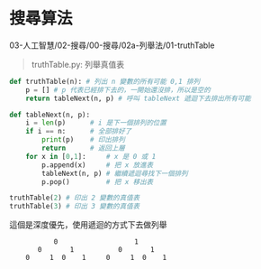 # 搜尋算法



03-人工智慧/02-搜尋/00-搜尋/02a-列舉法/01-truthTable

> truthTable.py: 列舉真值表

```python
def truthTable(n): # 列出 n 變數的所有可能 0,1 排列
	p = [] # p 代表已經排下去的，一開始還沒排，所以是空的
	return tableNext(n, p) # 呼叫 tableNext 遞迴下去排出所有可能

def tableNext(n, p):
	i = len(p)      # i 是下一個排列的位置
	if i == n:		# 全部排好了
		print(p)	# 印出排列
		return      # 返回上層
	for x in [0,1]:     # x 是 0 或 1
		p.append(x)		# 把 x 放進表
		tableNext(n, p)	# 繼續遞迴尋找下一個排列
		p.pop()			# 把 x 移出表

truthTable(2) # 印出 2 變數的真值表
truthTable(3) # 印出 3 變數的真值表
```

 這個是深度優先，使用遞迴的方式下去做列舉

```
           0                   1
       0       1           0       1
    0     1  0    1     0     1  0    1                          
```

